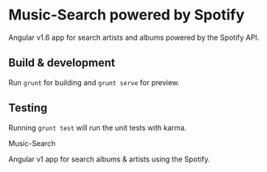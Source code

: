 # Music-Search powered by Spotify

Angular v1.6 app for search artists and albums powered by the Spotify API.

## Build & development

Run `grunt` for building and `grunt serve` for preview.

## Testing

Running `grunt test` will run the unit tests with karma.

Music-Search

Angular v1 app for search albums & artists using the Spotify.
